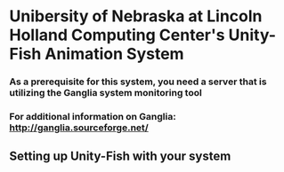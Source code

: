 # Unibersity of Nebraska at Lincoln Holland Computing Center's Unity-Fish Animation System

### As a prerequisite for this system, you need a server that is utilizing the Ganglia system monitoring tool
### For additional information on Ganglia: http://ganglia.sourceforge.net/

## Setting up Unity-Fish with your system

